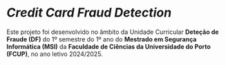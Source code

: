 # *Credit Card Fraud Detection*

Este projeto foi desenvolvido no âmbito da Unidade Curricular **Deteção de Fraude (DF)** do 1º semestre do 1º ano do **Mestrado em Segurança Informática (MSI)** da **Faculdade de Ciências da Universidade do Porto (FCUP)**, no ano letivo 2024/2025.
